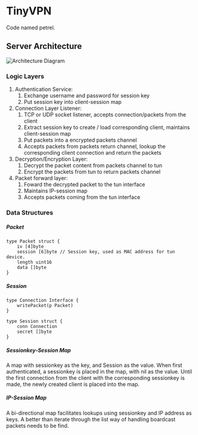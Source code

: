 TinyVPN
=======
Code named petrel.

Server Architecture
-------------------
![Architecture Diagram](TinyVPN.png)
### Logic Layers
1. Authentication Service: 
    1. Exchange username and password for session key
    2. Put session key into client-session map
2. Connection Layer Listener: 
    1. TCP or UDP socket listener, accepts connection/packets from the client
    2. Extract session key to create / load corresponding client, maintains client-session map
    3. Put packets into a encrypted packets channel
    4. Accepts packets from packets return channel, lookup the corresponding client connection and return the packets
3. Decryption/Encryption Layer: 
    1. Decrypt the packet content from packets channel to tun
    2. Encrypt the packets from tun to return packets channel
4. Packet forward layer: 
    1. Foward the decrypted packet to the tun interface
    2. Maintains IP-session map
    3. Accepts packets coming from the tun interface

### Data Structures

##### Packet
````
type Packet struct {
    iv [4]byte
    session [6]byte // Session key, used as MAC address for tun device.
    length uint16
    data []byte
}
````

##### Session
````
type Connection Interface {
    writePacket(p Packet)
}

type Session struct {
    conn Connection
    secret []byte
}
````

##### Sessionkey-Session Map
A map with sessionkey as the key, and Session as the value. When first
authenticated, a sessionkey is placed in the map, with nil as the value. Until
the first connection from the client with the corresponding sessionkey is made,
the newly created client is placed into the map.

##### IP-Session Map
A bi-directional map facilitates lookups using sessionkey and IP address as
keys. A better than iterate through the list way of handling boardcast packets
needs to be find.
